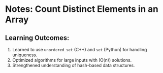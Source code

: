 # Notes: Count Distinct Elements in an Array

## Learning Outcomes:
1. Learned to use `unordered_set` (C++) and `set` (Python) for handling uniqueness.
2. Optimized algorithms for large inputs with \(O(n)\) solutions.
3. Strengthened understanding of hash-based data structures.